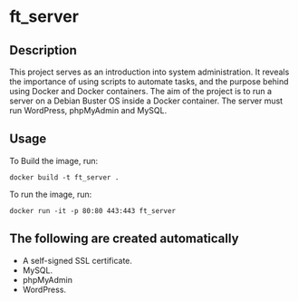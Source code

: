 # ft_server

## Description
This project serves as an introduction into system administration. It reveals the importance of using scripts to automate tasks, and the purpose behind using Docker and Docker containers. The aim of the project is to run a server on a Debian Buster OS inside a Docker container. The server must run WordPress, phpMyAdmin and MySQL.

## Usage
To Build the image, run:

`docker build -t ft_server .`

To run the image, run:

`docker run -it -p 80:80 443:443 ft_server`

## The following are created automatically
- A self-signed SSL certificate.
- MySQL.
- phpMyAdmin
- WordPress.
